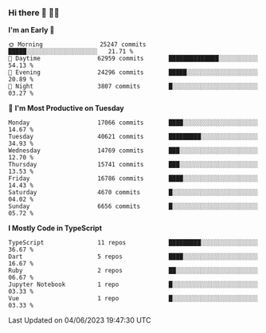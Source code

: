 ### Hi there 👋 🧑‍💻



<!--START_SECTION:waka-->
**I'm an Early 🐤** 

```text
🌞 Morning                25247 commits       █████░░░░░░░░░░░░░░░░░░░░   21.71 % 
🌆 Daytime                62959 commits       ██████████████░░░░░░░░░░░   54.13 % 
🌃 Evening                24296 commits       █████░░░░░░░░░░░░░░░░░░░░   20.89 % 
🌙 Night                  3807 commits        █░░░░░░░░░░░░░░░░░░░░░░░░   03.27 % 
```
📅 **I'm Most Productive on Tuesday** 

```text
Monday                   17066 commits       ████░░░░░░░░░░░░░░░░░░░░░   14.67 % 
Tuesday                  40621 commits       █████████░░░░░░░░░░░░░░░░   34.93 % 
Wednesday                14769 commits       ███░░░░░░░░░░░░░░░░░░░░░░   12.70 % 
Thursday                 15741 commits       ███░░░░░░░░░░░░░░░░░░░░░░   13.53 % 
Friday                   16786 commits       ████░░░░░░░░░░░░░░░░░░░░░   14.43 % 
Saturday                 4670 commits        █░░░░░░░░░░░░░░░░░░░░░░░░   04.02 % 
Sunday                   6656 commits        █░░░░░░░░░░░░░░░░░░░░░░░░   05.72 % 
```


**I Mostly Code in TypeScript** 

```text
TypeScript               11 repos            █████████░░░░░░░░░░░░░░░░   36.67 % 
Dart                     5 repos             ████░░░░░░░░░░░░░░░░░░░░░   16.67 % 
Ruby                     2 repos             ██░░░░░░░░░░░░░░░░░░░░░░░   06.67 % 
Jupyter Notebook         1 repo              █░░░░░░░░░░░░░░░░░░░░░░░░   03.33 % 
Vue                      1 repo              █░░░░░░░░░░░░░░░░░░░░░░░░   03.33 % 
```




 Last Updated on 04/06/2023 19:47:30 UTC
<!--END_SECTION:waka-->


